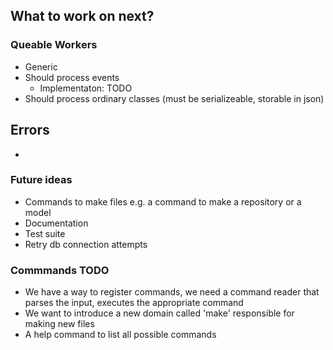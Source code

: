 ## What to work on next?


### Queable Workers
- Generic
- Should process events 
  - Implementaton: TODO
- Should process ordinary classes (must be serializeable, storable in json)

## Errors
-

### Future ideas
- Commands to make files e.g. a command to make a repository or a model
- Documentation
- Test suite
- Retry db connection attempts



### Commmands TODO
- We have a way to register commands, we need a command reader that parses the input, executes the appropriate command
- We want to introduce a new domain called 'make' responsible for making new files
- A help command to list all possible commands